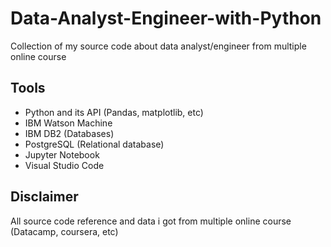 # Data-Analyst-Engineer-with-Python
Collection of my source code about data analyst/engineer from multiple online course

## Tools
- Python and its API (Pandas, matplotlib, etc)
- IBM Watson Machine
- IBM DB2 (Databases)
- PostgreSQL (Relational database)
- Jupyter Notebook
- Visual Studio Code


## Disclaimer
All source code reference and data i got from multiple online course (Datacamp, coursera, etc)
